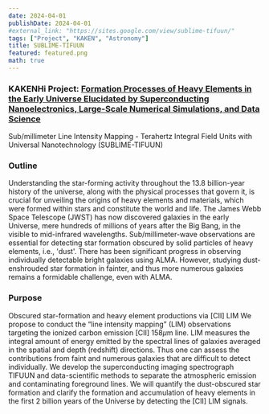 ```yaml
---
date: 2024-04-01
publishDate: 2024-04-01
#external_link: "https://sites.google.com/view/sublime-tifuun/"
tags: ["Project", "KAKEN", "Astronomy"]
title: SUBLIME-TIFUUN
featured: featured.png
math: true
---
```

### KAKENHi Project: <a href="https://sites.google.com/view/sublime-tifuun/" target="_blank" rel="noopener">Formation Processes of Heavy Elements in the Early Universe Elucidated by Superconducting Nanoelectronics, Large-Scale Numerical Simulations, and Data Science</a>

Sub/millimeter Line Intensity Mapping -
Terahertz Integral Field Units with Universal Nanotechnology
(SUBLIME-TIFUUN)

### Outline

Understanding the star-forming activity throughout the 13.8
billion-year history of the universe, along with the physical
processes that govern it, is crucial for unveiling the origins of
heavy elements and materials, which were formed within stars and
constitute the world and life. The James Webb Space Telescope (JWST)
has now discovered galaxies in the early Universe, mere hundreds of
millions of years after the Big Bang, in the visible to mid-infrared
wavelengths. Sub/millimeter-wave observations are essential for
detecting star formation obscured by solid particles of heavy
elements, i.e., 'dust'.  There has been significant progress in
observing individually detectable bright galaxies using ALMA. However,
studying dust-enshrouded star formation in fainter, and thus more
numerous galaxies remains a formidable challenge, even with ALMA.

### Purpose

Obscured star-formation and heavy element productions via [CII] LIM We
propose to conduct the “line intensity mapping” (LIM) observations
targeting the ionized carbon emission [CII] 158$\mu$m line. LIM
measures the integral amount of energy emitted by the spectral lines
of galaxies averaged in the spatial and depth (redshift)
directions. Thus one can assess the contributions from faint and
numerous galaxies that are difficult to detect individually. We
develop the superconducting imaging spectrograph TIFUUN and
data-scientific methods to separate the atmospheric emission and
contaminating foreground lines. We will quantify the dust-obscured
star formation and clarify the formation and accumulation of heavy
elements in the first 2 billion years of the Universe by detecting the
[CII] LIM signals.

